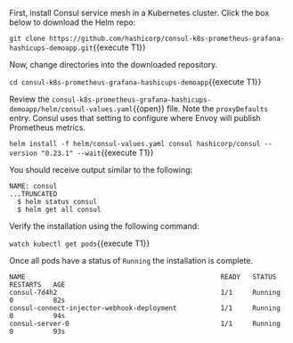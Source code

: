 First, install Consul service mesh in a Kubernetes cluster.
Click the box below to download the Helm repo:

`git clone https://github.com/hashicorp/consul-k8s-prometheus-grafana-hashicups-demoapp.git`{{execute T1}}

Now, change directories into the downloaded repository.

`cd consul-k8s-prometheus-grafana-hashicups-demoapp`{{execute T1}}

Review the `consul-k8s-prometheus-grafana-hashicups-demoapp/helm/consul-values.yaml`{{open}} file. Note the `proxyDefaults` entry. Consul uses that setting to configure where Envoy will publish Prometheus metrics.

`helm install -f helm/consul-values.yaml consul hashicorp/consul --version "0.23.1" --wait`{{execute T1}}

You should receive output similar to the following:

```plaintext
NAME: consul
...TRUNCATED
  $ helm status consul
  $ helm get all consul
```

Verify the installation using the following command:

`watch kubectl get pods`{{execute T1}}

Once all pods have a status of `Running` the installation is complete.

```plaintext
NAME                                                 READY   STATUS    RESTARTS   AGE
consul-7d4h2                                         1/1     Running   0          82s
consul-connect-injector-webhook-deployment           1/1     Running   0          94s
consul-server-0                                      1/1     Running   0          93s
```